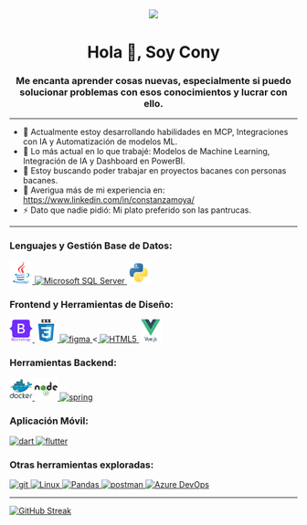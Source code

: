 <div id="header" align="center">
  <img src="https://media.giphy.com/media/v1.Y2lkPTc5MGI3NjExZTQyMzRjMzUzNTg0OWQ2MDU1OTYyZDQ4ZWFiOWJmMTlkYjFhMzdjOSZlcD12MV9pbnRlcm5hbF9naWZzX2dpZklkJmN0PWc/XIFtEmJkAiR32/giphy.gif" width="200"/>
  <h1 align="center">Hola 👋, Soy Cony</h1>
  <h3 align="center">Me encanta aprender cosas nuevas, especialmente si puedo solucionar problemas con esos conocimientos y lucrar con ello.</h3>
</div>
  
---
- 🔭 Actualmente estoy desarrollando habilidades en MCP, Integraciones con IA y Automatización de modelos ML.
- 🌱 Lo más actual en lo que trabajé: Modelos de Machine Learning, Integración de IA y Dashboard en PowerBI.
- 👯 Estoy buscando poder trabajar en proyectos bacanes con personas bacanes.
- 💬 Averigua más de mi experiencia en: https://www.linkedin.com/in/constanzamoya/
- ⚡ Dato que nadie pidió: Mi plato preferido son las pantrucas.

---

<h3 align="left">Lenguajes y Gestión Base de Datos:</h3>
<p align="left"> <a href="https://www.java.com" target="_blank" rel="noreferrer"> <img src="https://raw.githubusercontent.com/devicons/devicon/master/icons/java/java-original.svg" alt="java" width="40" height="40"/> </a> <a href="https://www.microsoft.com/en-us/sql-server" target="_blank" rel="noreferrer">
  <img src="https://www.svgrepo.com/show/303229/microsoft-sql-server-logo.svg" alt="Microsoft SQL Server" width="40" height="40"/>
 </a>  <a href="https://www.python.org" target="_blank" rel="noreferrer"> <img src="https://raw.githubusercontent.com/devicons/devicon/master/icons/python/python-original.svg" alt="python" width="40" height="40"/> </a> </p>

<h3 align="left">Frontend y Herramientas de Diseño:</h3>
<p align="left"> <a href="https://getbootstrap.com" target="_blank" rel="noreferrer"> <img src="https://raw.githubusercontent.com/devicons/devicon/master/icons/bootstrap/bootstrap-plain-wordmark.svg" alt="bootstrap" width="40" height="40"/> </a> <a href="https://www.w3schools.com/css/" target="_blank" rel="noreferrer"> <img src="https://raw.githubusercontent.com/devicons/devicon/master/icons/css3/css3-original-wordmark.svg" alt="css3" width="40" height="40"/> </a> <a href="https://www.figma.com/" target="_blank" rel="noreferrer"> <img src="https://www.vectorlogo.zone/logos/figma/figma-icon.svg" alt="figma" width="40" height="40"/> </a> <<a href="https://www.w3.org/html/" target="_blank" rel="noreferrer">
  <img src="https://www.w3.org/html/logo/downloads/HTML5_Logo.svg" alt="HTML5" width="40" height="40"/>
</a> <a href="https://vuejs.org/" target="_blank" rel="noreferrer"> <img src="https://raw.githubusercontent.com/devicons/devicon/master/icons/vuejs/vuejs-original-wordmark.svg" alt="vuejs" width="40" height="40"/> </a> </p>


<h3 align="left">Herramientas Backend:</h3>
<p align="left"> <a href="https://www.docker.com/" target="_blank" rel="noreferrer"> <img src="https://raw.githubusercontent.com/devicons/devicon/master/icons/docker/docker-original-wordmark.svg" alt="docker" width="40" height="40"/> </a> <a href="https://nodejs.org" target="_blank" rel="noreferrer"> <img src="https://raw.githubusercontent.com/devicons/devicon/master/icons/nodejs/nodejs-original-wordmark.svg" alt="nodejs" width="40" height="40"/> </a> <a href="https://spring.io/" target="_blank" rel="noreferrer"> <img src="https://www.vectorlogo.zone/logos/springio/springio-icon.svg" alt="spring" width="40" height="40"/> </a> </p>

<h3 align="left">Aplicación Móvil:</h3>
<p align="left"> <a href="https://dart.dev" target="_blank" rel="noreferrer"> <img src="https://www.vectorlogo.zone/logos/dartlang/dartlang-icon.svg" alt="dart" width="40" height="40"/> </a> <a href="https://flutter.dev" target="_blank" rel="noreferrer"> <img src="https://www.vectorlogo.zone/logos/flutterio/flutterio-icon.svg" alt="flutter" width="40" height="40"/> </a> </p>

<h3 align="left">Otras herramientas exploradas:</h3>
<p align="left"> <a href="https://git-scm.com/" target="_blank" rel="noreferrer"> <img src="https://www.vectorlogo.zone/logos/git-scm/git-scm-icon.svg" alt="git" width="40" height="40"/> </a> <a href="https://www.kernel.org/" target="_blank" rel="noreferrer">
  <img src="https://upload.wikimedia.org/wikipedia/commons/3/35/Tux.svg" alt="Linux" width="40" height="40"/>
</a> <a href="https://pandas.pydata.org/" target="_blank" rel="noreferrer">
  <img src="https://pandas.pydata.org/static/img/pandas.svg" alt="Pandas" width="40" height="40"/>
</a> <a href="https://postman.com" target="_blank" rel="noreferrer"> <img src="https://www.vectorlogo.zone/logos/getpostman/getpostman-icon.svg" alt="postman" width="40" height="40"/> </a> <a href="https://azure.microsoft.com/en-us/services/devops/" target="_blank" rel="noreferrer"><img src="https://www.svgrepo.com/show/448307/azure-devops.svg" alt="Azure DevOps" width="40" height="40"/></a>
 </p>

---

[![GitHub Streak](https://github-readme-streak-stats.herokuapp.com?user=rescue98&theme=dark&mode=weekly)](https://git.io/streak-stats)

